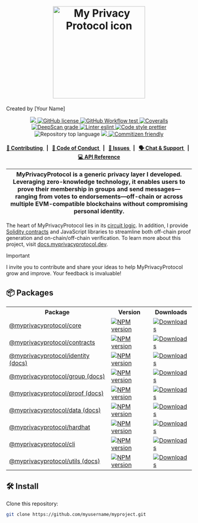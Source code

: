 <p align="center">
  <h1 align="center">
    <picture>
      <!-- Replace with your own logo if available -->
      <img width="250" alt="My Privacy Protocol icon" src="https://raw.githubusercontent.com/myusername/myproject/main/assets/my-logo.svg">
    </picture>
  </h1>
  <p>Created by [Your Name]</p>
</p>

<p align="center">
  <a href="https://github.com/myusername/myproject" target="_blank">
    <img src="https://img.shields.io/badge/project-MyPrivacyProtocol-blue.svg?style=flat-square">
  </a>
  <a href="/LICENSE">
    <img alt="GitHub license" src="https://img.shields.io/github/license/myusername/myproject.svg?style=flat-square">
  </a>
  <a href="https://github.com/myusername/myproject/actions?query=workflow%3Aproduction">
    <img alt="GitHub Workflow test" src="https://img.shields.io/github/actions/workflow/status/myusername/myproject/production.yml?branch=main&label=test&style=flat-square&logo=github">
  </a>
  <a href="https://coveralls.io/github/myusername/myproject">
    <img alt="Coveralls" src="https://img.shields.io/coveralls/github/myusername/myproject?style=flat-square&logo=coveralls">
  </a>
  <a href="https://deepscan.io/dashboard#view=project&tid=YOUR_TEAM_ID&pid=YOUR_PROJECT_ID&bid=YOUR_BRANCH_ID">
    <img src="https://deepscan.io/api/teams/YOUR_TEAM_ID/projects/YOUR_PROJECT_ID/branches/YOUR_BRANCH_ID/badge/grade.svg" alt="DeepScan grade">
  </a>
  <a href="https://eslint.org/">
    <img alt="Linter eslint" src="https://img.shields.io/badge/linter-eslint-8080f2?style=flat-square&logo=eslint">
  </a>
  <a href="https://prettier.io/">
    <img alt="Code style prettier" src="https://img.shields.io/badge/code%20style-prettier-f8bc45?style=flat-square&logo=prettier">
  </a>
  <img alt="Repository top language" src="https://img.shields.io/github/languages/top/myusername/myproject?style=flat-square">
  <a href="https://www.gitpoap.io/gh/myusername/myproject" target="_blank">
    <img src="https://public-api.gitpoap.io/v1/repo/myusername/myproject/badge">
  </a>
  <a href="http://commitizen.github.io/cz-cli/">
    <img alt="Commitizen friendly" src="https://img.shields.io/badge/commitizen-friendly-586D76?style=flat-square">
  </a>
</p>

<div align="center">
  <h4>
    <a href="/CONTRIBUTING.md">
      👥 Contributing
    </a>
    <span>&nbsp;&nbsp;|&nbsp;&nbsp;</span>
    <a href="/CODE_OF_CONDUCT.md">
      🤝 Code of Conduct
    </a>
    <span>&nbsp;&nbsp;|&nbsp;&nbsp;</span>
    <a href="https://github.com/myusername/myproject/issues">
      🔎 Issues
    </a>
    <span>&nbsp;&nbsp;|&nbsp;&nbsp;</span>
    <a href="https://t.me/myprojectchat">
      🗣️ Chat &amp; Support
    </a>
    <span>&nbsp;&nbsp;|&nbsp;&nbsp;</span>
    <a href="https://docs.myprivacyprotocol.dev">
      💻 API Reference
    </a>
  </h4>
</div>

| MyPrivacyProtocol is a generic privacy layer I developed. Leveraging zero-knowledge technology, it enables users to prove their membership in groups and send messages—ranging from votes to endorsements—off-chain or across multiple EVM-compatible blockchains without compromising personal identity. |
| ---------------------------------------------------------------------------------------------------------------------------------------------------------------------------------------------------------------------------------------------------------------------------------- |

The heart of MyPrivacyProtocol lies in its [circuit logic](/packages/circuits/scheme.png). In addition, I provide [Solidity contracts](/packages/contracts) and JavaScript libraries to streamline both off-chain proof generation and on-chain/off-chain verification. To learn more about this project, visit [docs.myprivacyprotocol.dev](https://docs.myprivacyprotocol.dev).

> [!IMPORTANT]  
> I invite you to contribute and share your ideas to help MyPrivacyProtocol grow and improve. Your feedback is invaluable!

## 📦 Packages

<table>
  <tr>
    <th>Package</th>
    <th>Version</th>
    <th>Downloads</th>
  </tr>
  <tr>
    <td>
      <a href="/packages/core">
        @myprivacyprotocol/core
      </a>
    </td>
    <td>
      <a href="https://npmjs.org/package/@myprivacyprotocol/core">
        <img src="https://img.shields.io/npm/v/@myprivacyprotocol/core.svg?style=flat-square" alt="NPM version" />
      </a>
    </td>
    <td>
      <a href="https://npmjs.org/package/@myprivacyprotocol/core">
        <img src="https://img.shields.io/npm/dm/@myprivacyprotocol/core.svg?style=flat-square" alt="Downloads" />
      </a>
    </td>
  </tr>
  <tr>
    <td>
      <a href="/packages/contracts">
        @myprivacyprotocol/contracts
      </a>
    </td>
    <td>
      <a href="https://npmjs.org/package/@myprivacyprotocol/contracts">
        <img src="https://img.shields.io/npm/v/@myprivacyprotocol/contracts.svg?style=flat-square" alt="NPM version" />
      </a>
    </td>
    <td>
      <a href="https://npmjs.org/package/@myprivacyprotocol/contracts">
        <img src="https://img.shields.io/npm/dm/@myprivacyprotocol/contracts.svg?style=flat-square" alt="Downloads" />
      </a>
    </td>
  </tr>
  <tr>
    <td>
      <a href="/packages/identity">
        @myprivacyprotocol/identity
      </a>
      <a href="https://docs.myprivacyprotocol.dev/modules/_myprivacyprotocol_identity">
        (docs)
      </a>
    </td>
    <td>
      <a href="https://npmjs.org/package/@myprivacyprotocol/identity">
        <img src="https://img.shields.io/npm/v/@myprivacyprotocol/identity.svg?style=flat-square" alt="NPM version" />
      </a>
    </td>
    <td>
      <a href="https://npmjs.org/package/@myprivacyprotocol/identity">
        <img src="https://img.shields.io/npm/dm/@myprivacyprotocol/identity.svg?style=flat-square" alt="Downloads" />
      </a>
    </td>
  </tr>
  <tr>
    <td>
      <a href="/packages/group">
        @myprivacyprotocol/group
      </a>
      <a href="https://docs.myprivacyprotocol.dev/modules/_myprivacyprotocol_group">
        (docs)
      </a>
    </td>
    <td>
      <a href="https://npmjs.org/package/@myprivacyprotocol/group">
        <img src="https://img.shields.io/npm/v/@myprivacyprotocol/group.svg?style=flat-square" alt="NPM version" />
      </a>
    </td>
    <td>
      <a href="https://npmjs.org/package/@myprivacyprotocol/group">
        <img src="https://img.shields.io/npm/dm/@myprivacyprotocol/group.svg?style=flat-square" alt="Downloads" />
      </a>
    </td>
  </tr>
  <tr>
    <td>
      <a href="/packages/proof">
        @myprivacyprotocol/proof
      </a>
      <a href="https://docs.myprivacyprotocol.dev/modules/_myprivacyprotocol_proof">
        (docs)
      </a>
    </td>
    <td>
      <a href="https://npmjs.org/package/@myprivacyprotocol/proof">
        <img src="https://img.shields.io/npm/v/@myprivacyprotocol/proof.svg?style=flat-square" alt="NPM version" />
      </a>
    </td>
    <td>
      <a href="https://npmjs.org/package/@myprivacyprotocol/proof">
        <img src="https://img.shields.io/npm/dm/@myprivacyprotocol/proof.svg?style=flat-square" alt="Downloads" />
      </a>
    </td>
  </tr>
  <tr>
    <td>
      <a href="/packages/data">
        @myprivacyprotocol/data
      </a>
      <a href="https://docs.myprivacyprotocol.dev/modules/_myprivacyprotocol_data">
        (docs)
      </a>
    </td>
    <td>
      <a href="https://npmjs.org/package/@myprivacyprotocol/data">
        <img src="https://img.shields.io/npm/v/@myprivacyprotocol/data.svg?style=flat-square" alt="NPM version" />
      </a>
    </td>
    <td>
      <a href="https://npmjs.org/package/@myprivacyprotocol/data">
        <img src="https://img.shields.io/npm/dm/@myprivacyprotocol/data.svg?style=flat-square" alt="Downloads" />
      </a>
    </td>
  </tr>
  <tr>
    <td>
      <a href="/packages/hardhat">
        @myprivacyprotocol/hardhat
      </a>
    </td>
    <td>
      <a href="https://npmjs.org/package/@myprivacyprotocol/hardhat">
        <img src="https://img.shields.io/npm/v/@myprivacyprotocol/hardhat.svg?style=flat-square" alt="NPM version" />
      </a>
    </td>
    <td>
      <a href="https://npmjs.org/package/@myprivacyprotocol/hardhat">
        <img src="https://img.shields.io/npm/dm/@myprivacyprotocol/hardhat.svg?style=flat-square" alt="Downloads" />
      </a>
    </td>
  </tr>
  <tr>
    <td>
      <a href="/packages/cli">
        @myprivacyprotocol/cli
      </a>
    </td>
    <td>
      <a href="https://npmjs.org/package/@myprivacyprotocol/cli">
        <img src="https://img.shields.io/npm/v/@myprivacyprotocol/cli.svg?style=flat-square" alt="NPM version" />
      </a>
    </td>
    <td>
      <a href="https://npmjs.org/package/@myprivacyprotocol/cli">
        <img src="https://img.shields.io/npm/dm/@myprivacyprotocol/cli.svg?style=flat-square" alt="Downloads" />
      </a>
    </td>
  </tr>
  <tr>
    <td>
      <a href="/packages/utils">
        @myprivacyprotocol/utils
      </a>
      <a href="https://docs.myprivacyprotocol.dev/modules/_myprivacyprotocol_utils">
        (docs)
      </a>
    </td>
    <td>
      <a href="https://npmjs.org/package/@myprivacyprotocol/utils">
        <img src="https://img.shields.io/npm/v/@myprivacyprotocol/utils.svg?style=flat-square" alt="NPM version" />
      </a>
    </td>
    <td>
      <a href="https://npmjs.org/package/@myprivacyprotocol/utils">
        <img src="https://img.shields.io/npm/dm/@myprivacyprotocol/utils.svg?style=flat-square" alt="Downloads" />
      </a>
    </td>
  </tr>
</table>

## 🛠 Install

Clone this repository:

```bash
git clone https://github.com/myusername/myproject.git
